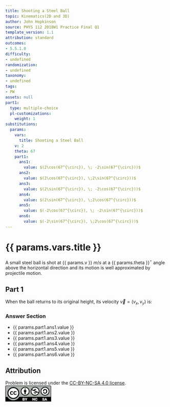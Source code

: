 ```yaml
---
title: Shooting a Steel Ball
topic: Kinematics(2D and 3D)
author: John Hopkinson
source: PHYS 112 2018W1 Practice Final Q1
template_version: 1.1
attribution: standard
outcomes:
- 5.5.1.0
difficulty:
- undefined
randomization:
- undefined
taxonomy:
- undefined
tags:
- PW
assets: null
part1:
  type: multiple-choice
  pl-customizations:
    weight: 1
substitutions:
  params:
    vars:
      title: Shooting a Steel Ball
    v: 2
    theta: 67
    part1:
      ans1:
        value: $(2\cos(67^{\circ}), \; -2\sin(67^{\circ}))$
      ans2:
        value: $(2\cos(67^{\circ}), \;2\sin(67^{\circ}))$
      ans3:
        value: $(2\sin(67^{\circ}), \; -2\cos(67^{\circ}))$
      ans4:
        value: $(2\sin(67^{\circ}), \;2\cos(67^{\circ}))$
      ans5:
        value: $(-2\cos(67^{\circ}), \; -2\sin(67^{\circ}))$
      ans6:
        value: $(-2\sin(67^{\circ}), \;2\cos(67^{\circ}))$
---
```

# {{ params.vars.title }}
A small steel ball is shot at {{ params.v }} $m/s$ at a {{ params.theta }}$^{\circ}$ angle above the horizontal direction and its motion is well approximated by projectile motion.

## Part 1

When the ball returns to its original height, its velocity $\overrightarrow{v} = (v_x, v_y)$ is:

### Answer Section

- {{ params.part1.ans1.value }}
- {{ params.part1.ans2.value }}
- {{ params.part1.ans3.value }}
- {{ params.part1.ans4.value }}
- {{ params.part1.ans5.value }}
- {{ params.part1.ans6.value }}

## Attribution

Problem is licensed under the [CC-BY-NC-SA 4.0 license](https://creativecommons.org/licenses/by-nc-sa/4.0/).<br> ![The Creative Commons 4.0 license requiring attribution-BY, non-commercial-NC, and share-alike-SA license.](https://raw.githubusercontent.com/firasm/bits/master/by-nc-sa.png)